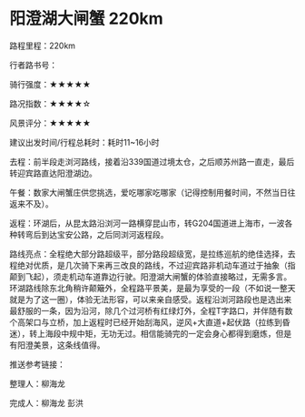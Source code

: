 # 阳澄湖大闸蟹 220km

路程里程：220km

行者路书号：

骑行强度：★★★★★

路况指数：★★★★☆

风景评分：★★★★★

建议出发时间/行程总耗时：耗时11\~16小时

去程：前半段走浏河路线，接着沿339国道过境太仓，之后顺苏州路一直走，最后转迎宾路直达阳澄湖边。

午餐：数家大闸蟹庄供您挑选，爱吃哪家吃哪家（记得控制用餐时间，不然当日往返来不及）。

返程：环湖后，从昆太路沿浏河一路横穿昆山市，转G204国道进上海市，一波各种转弯后到达宝安公路，之后同浏河返程段。

路线亮点：全程绝大部分路超级平，部分路段超级宽，是拉练巡航的绝佳选择，去程绝对优质，是几次骑下来再三改良的路线，不过迎宾路非机动车道过于抽象（指颠到飞起），须走机动车道靠边行驶。阳澄湖大闸蟹的体验直接略过，无需多言。环湖路线除东北角稍许颠簸外，全程路平景美，是最为享受的一段（不如说一整天就是为了这一圈），体验无法形容，可以来亲自感受。返程沿浏河路段也是选出来最舒服的一条，因为沿河，除几个过河桥有红绿灯外，全程T字路口，并伴随有数个高架口与立桥，加上返程时已经开始刮海风，逆风+大直道+起伏路（拉练到昏迷），转上海段中规中矩，无功无过。相信能骑完的一定会身心都得到磨炼，但是有阳澄美景，这条线值得。

推送参考链接：

整理人：柳海龙

完成人：柳海龙 彭洪
